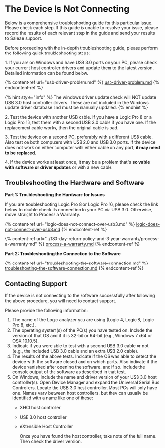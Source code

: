 # The Device Is Not Connecting

Below is a comprehensive troubleshooting guide for this particular issue. Please check each step. If this guide is unable to resolve your issue, please record the results of each relevant step in the guide and send your results to Saleae support.

Before proceeding with the in-depth troubleshooting guide, please perform the following quick troubleshooting steps:

1\. If you are on Windows and have USB 3.0 ports on your PC, please check your current host controller drivers and update them to the latest version. Detailed information can be found below.

{% content-ref url="usb-driver-problem.md" %}
[usb-driver-problem.md](usb-driver-problem.md)
{% endcontent-ref %}

{% hint style="info" %}
The windows driver update check will NOT update USB 3.0 host controller drivers. These are not included in the Windows update driver database and must be manually updated.
{% endhint %}

2\. Test the device with another USB cable. If you have a Logic Pro 8 or a Logic Pro 16, test them with a second USB 3.0 cable if you have one. If the replacement cable works, then the original cable is bad.

3\. Test the device on a second PC, preferably with a different USB cable. Also test on both computers with USB 2.0 and USB 3.0 ports. If the device does not work on either computer with either cable on any port, **it may need to be replaced**.

4\. If the device works at least once, it may be a problem that's **solvable with software or driver updates** or with a new cable.

## Troubleshooting the Hardware and Software

**Part 1: Troubleshooting the Hardware for Issues**

If you are troubleshooting Logic Pro 8 or Logic Pro 16, please check the link below to double check its connection to your PC via USB 3.0. Otherwise, move straight to Process a Warranty.

{% content-ref url="logic-does-not-connect-over-usb3.md" %}
[logic-does-not-connect-over-usb3.md](logic-does-not-connect-over-usb3.md)
{% endcontent-ref %}

{% content-ref url="../180-day-return-policy-and-3-year-warranty/process-a-warranty.md" %}
[process-a-warranty.md](../180-day-return-policy-and-3-year-warranty/process-a-warranty.md)
{% endcontent-ref %}

**Part 2: Troubleshooting the Connection to the Software**

{% content-ref url="troubleshooting-the-software-connection.md" %}
[troubleshooting-the-software-connection.md](troubleshooting-the-software-connection.md)
{% endcontent-ref %}

## Contacting Support

If the device is not connecting to the software successfully after following the above procedure, you will need to contact support.

Please provide the following information:

1. The name of the Logic analyzer you are using (Logic 4, Logic 8, Logic Pro 8, etc.).
2. The operating system(s) of the PC(s) you have tested on. Include the version of that OS and if it is 32-bit or 64-bit (e.g., Windows 7 x64 or OSX 10.10.5).
3. Indicate if you were able to test with a second USB 3.0 cable or not (e.g., the included USB 3.0 cable and an extra USB 2.0 cable).
4. The results of the above tests. Indicate if the OS was able to detect the device with the software closed and on which ports. Also indicate if the device vanished after opening the software, and if so, include the console output of the software as described in that test.
5. On Windows, include the name and driver version of your USB 3.0 host controller(s). Open Device Manager and expand the Universal Serial Bus Controllers. Locate the USB 3.0 host controller. Most PCs will only have one. Names vary between host controllers, but they can usually be identified with a name like one of these:
   * XHCI host controller
   * USB 3.0 host controller
   *   eXtensible Host Controller

       Once you have found the host controller, take note of the full name. Then check the driver version.
